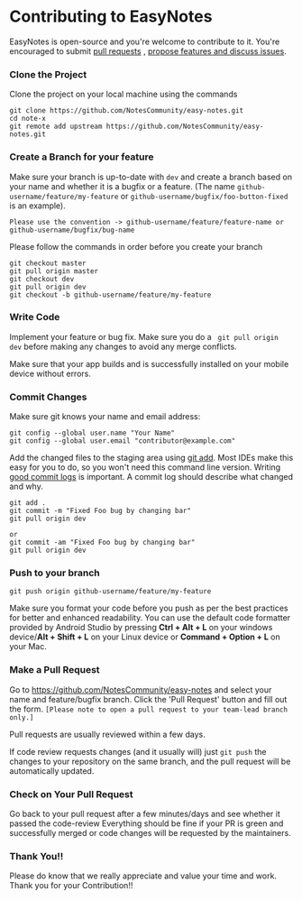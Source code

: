Contributing to EasyNotes
=====================

EasyNotes is open-source and you're welcome to contribute to it. You're encouraged to
submit [pull requests](https://github.com/NotesCommunity/easy-notes/pulls)
, [propose features and discuss issues](https://github.com/NotesCommunity/easy-notes/issues).

### Clone the Project

Clone the project on your local machine using the commands

```
git clone https://github.com/NotesCommunity/easy-notes.git
cd note-x
git remote add upstream https://github.com/NotesCommunity/easy-notes.git
```

### Create a Branch for your feature

Make sure your branch is up-to-date with ```dev``` and create a branch based on your name and
whether it is a bugfix or a feature.  (The name `github-username/feature/my-feature`
or `github-username/bugfix/foo-button-fixed` is an example).

```
Please use the convention -> github-username/feature/feature-name or github-username/bugfix/bug-name
```

Please follow the commands in order before you create your branch

```
git checkout master
git pull origin master
git checkout dev
git pull origin dev
git checkout -b github-username/feature/my-feature
```

### Write Code

Implement your feature or bug fix. Make sure you do a ``` git pull origin dev``` before making any
changes to avoid any merge conflicts.

Make sure that your app builds and is successfully installed on your mobile device without errors.

### Commit Changes

Make sure git knows your name and email address:

```
git config --global user.name "Your Name"
git config --global user.email "contributor@example.com"
```

Add the changed files to the staging area using [git add](https://git-scm.com/docs/git-add). Most
IDEs make this easy for you to do, so you won't need this command line version.
Writing [good commit logs](https://chris.beams.io/posts/git-commit/) is important. A commit log
should describe what changed and why.

```
git add .
git commit -m "Fixed Foo bug by changing bar"
git pull origin dev

or 
git commit -am "Fixed Foo bug by changing bar"
git pull origin dev
```

### Push to your branch

```
git push origin github-username/feature/my-feature
```

Make sure you format your code before you push as per the best practices for better and enhanced
readability. You can use the default code formatter provided by Android Studio by pressing **Ctrl +
Alt + L** on your windows device/**Alt + Shift + L** on your Linux device or **Command + Option +
L** on your Mac.

### Make a Pull Request

Go to https://github.com/NotesCommunity/easy-notes and select your name and feature/bugfix branch.
Click the 'Pull Request' button and fill out the form.
```[Please note to open a pull request to your team-lead branch only.]```

Pull requests are usually reviewed within a few days.

If code review requests changes (and it usually will) just `git push` the changes to your repository
on the same branch, and the pull request will be automatically updated.

### Check on Your Pull Request

Go back to your pull request after a few minutes/days and see whether it passed the code-review
Everything should be fine if your PR is green and successfully merged or code changes will be
requested by the maintainers.

### Thank You!!

Please do know that we really appreciate and value your time and work. Thank you for your
Contribution!!
